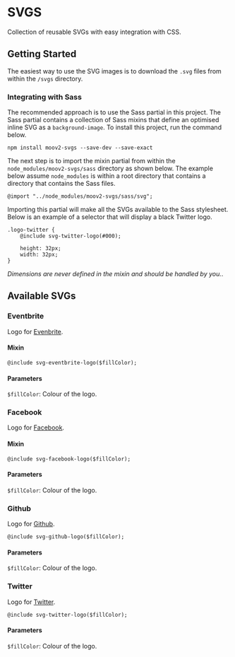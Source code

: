 # SVGS

Collection of reusable SVGs with easy integration with CSS.

## Getting Started

The easiest way to use the SVG images is to download the `.svg` files from within the `/svgs` directory. 

### Integrating with Sass

The recommended approach is to use the Sass partial in this project. The Sass partial contains a collection of Sass mixins that define an optimised inline SVG as a `background-image`. To install this project, run the command below.

	npm install moov2-svgs --save-dev --save-exact

The next step is to import the mixin partial from within the `node_modules/moov2-svgs/sass` directory as shown below. The example below assume `node_modules` is within a root directory that contains a directory that contains the Sass files.

	@import "../node_modules/moov2-svgs/sass/svg";
	
Importing this partial will make all the SVGs available to the Sass stylesheet. Below is an example of a selector that will display a black Twitter logo.

	.logo-twitter {
		@include svg-twitter-logo(#000);
		
		height: 32px;
		width: 32px;
	}
	
*Dimensions are never defined in the mixin and should be handled by you.*.
	
## Available SVGs

### Eventbrite

Logo for [Evenbrite](https://www.eventbrite.co.uk/).

#### Mixin

	@include svg-eventbrite-logo($fillColor);
	
#### Parameters

`$fillColor`: Colour of the logo.

### Facebook

Logo for [Facebook](https://facebook.com).

#### Mixin

	@include svg-facebook-logo($fillColor);
	
#### Parameters

`$fillColor`: Colour of the logo.

### Github

Logo for [Github](https://github.com/).

	@include svg-github-logo($fillColor);
	
#### Parameters

`$fillColor`: Colour of the logo.

### Twitter

Logo for [Twitter](https://twitter.com/).

	@include svg-twitter-logo($fillColor);
	
#### Parameters

`$fillColor`: Colour of the logo.
